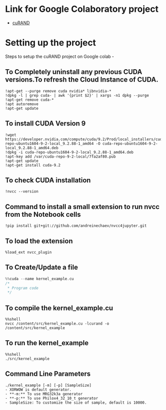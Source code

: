 # Link for Google Colaboratory project
- [cuRAND](https://colab.research.google.com/drive/1Q5eCXbPydMPICMdU3TCu3lVZHvOaXP_4?usp=sharing)

# Setting up the project
Steps to setup the cuRAND project on Google colab -
## To Completely uninstall any previous CUDA versions.To refresh the Cloud Instance of CUDA.
```
!apt-get --purge remove cuda nvidia* libnvidia-*
!dpkg -l | grep cuda- | awk '{print $2}' | xargs -n1 dpkg --purge
!apt-get remove cuda-*
!apt autoremove
!apt-get update
```

## To install CUDA Version 9
```
!wget https://developer.nvidia.com/compute/cuda/9.2/Prod/local_installers/cuda-repo-ubuntu1604-9-2-local_9.2.88-1_amd64 -O cuda-repo-ubuntu1604-9-2-local_9.2.88-1_amd64.deb
!dpkg -i cuda-repo-ubuntu1604-9-2-local_9.2.88-1_amd64.deb
!apt-key add /var/cuda-repo-9-2-local/7fa2af80.pub
!apt-get update
!apt-get install cuda-9.2
```

## To check CUDA installation
```
!nvcc --version
```

## Command to install a small extension to run nvcc from the Notebook cells
```
!pip install git+git://github.com/andreinechaev/nvcc4jupyter.git
```

## To load the extension
```
%load_ext nvcc_plugin
```

## To Create/Update a file
```c
%%cuda --name kernel_example.cu
/*
 * Program code
 */
```

## To compile the kernel_example.cu
```
%%shell
nvcc /content/src/kernel_example.cu -lcurand -o /content/src/kernel_example 
```

## To run the kernel_example
```
%%shell
./src/kernel_example
```

## Command Line Parameters
```
./kernel_example [-m] [-p] [SampleSize]
- XORWOW is default generator.
- **-m:** To use MRG32k3a generator
- **-p:** To use Philox4_32_10_t generator
- SampleSize: To customize the size of sample, default is 10000.
```
